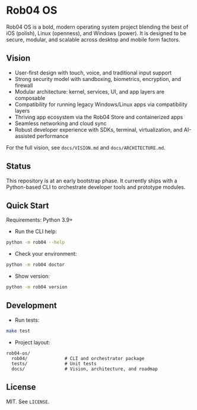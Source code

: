 # Rob04 OS

Rob04 OS is a bold, modern operating system project blending the best of iOS (polish), Linux (openness), and Windows (power). It is designed to be secure, modular, and scalable across desktop and mobile form factors.

## Vision

- User-first design with touch, voice, and traditional input support
- Strong security model with sandboxing, biometrics, encryption, and firewall
- Modular architecture: kernel, services, UI, and app layers are composable
- Compatibility for running legacy Windows/Linux apps via compatibility layers
- Thriving app ecosystem via the Rob04 Store and containerized apps
- Seamless networking and cloud sync
- Robust developer experience with SDKs, terminal, virtualization, and AI-assisted performance

For the full vision, see `docs/VISION.md` and `docs/ARCHITECTURE.md`.

## Status

This repository is at an early bootstrap phase. It currently ships with a Python-based CLI to orchestrate developer tools and prototype modules.

## Quick Start

Requirements: Python 3.9+

- Run the CLI help:

```bash
python -m rob04 --help
```

- Check your environment:

```bash
python -m rob04 doctor
```

- Show version:

```bash
python -m rob04 version
```

## Development

- Run tests:

```bash
make test
```

- Project layout:

```
rob04-os/
  rob04/              # CLI and orchestrator package
  tests/              # Unit tests
  docs/               # Vision, architecture, and roadmap
```

## License

MIT. See `LICENSE`.